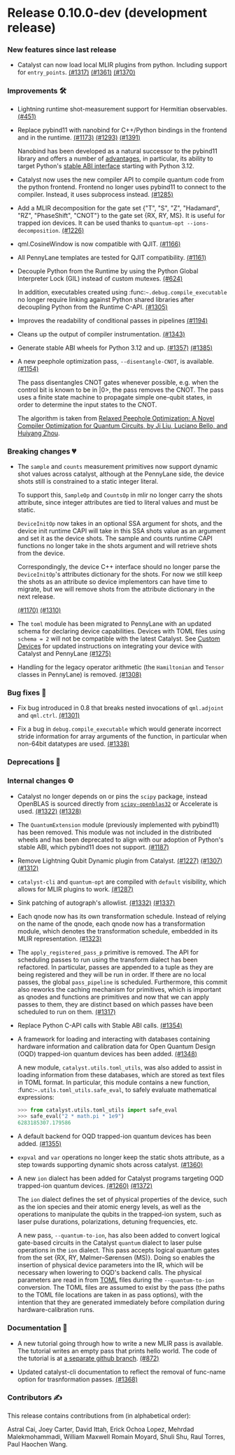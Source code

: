 # Release 0.10.0-dev (development release)

<h3>New features since last release</h3>

* Catalyst can now load local MLIR plugins from python. Including support for `entry_points`.
  [(#1317)](https://github.com/PennyLaneAI/catalyst/pull/1317)
  [(#1361)](https://github.com/PennyLaneAI/catalyst/pull/1361)
  [(#1370)](https://github.com/PennyLaneAI/catalyst/pull/1370)

<h3>Improvements 🛠</h3>

* Lightning runtime shot-measurement support for Hermitian observables.
  [(#451)](https://github.com/PennyLaneAI/catalyst/pull/451)

* Replace pybind11 with nanobind for C++/Python bindings in the frontend and in the runtime.
  [(#1173)](https://github.com/PennyLaneAI/catalyst/pull/1173)
  [(#1293)](https://github.com/PennyLaneAI/catalyst/pull/1293)
  [(#1391)](https://github.com/PennyLaneAI/catalyst/pull/1391)

  Nanobind has been developed as a natural successor to the pybind11 library and offers a number of
  [advantages](https://nanobind.readthedocs.io/en/latest/why.html#major-additions), in particular,
  its ability to target Python's [stable ABI interface](https://docs.python.org/3/c-api/stable.html)
  starting with Python 3.12.

* Catalyst now uses the new compiler API to compile quantum code from the python frontend.
  Frontend no longer uses pybind11 to connect to the compiler. Instead, it uses subprocess instead.
  [(#1285)](https://github.com/PennyLaneAI/catalyst/pull/1285)

* Add a MLIR decomposition for the gate set {"T", "S", "Z", "Hadamard", "RZ", "PhaseShift", "CNOT"}
  to the gate set {RX, RY, MS}. It is useful for trapped ion devices. It can be used thanks to
  `quantum-opt --ions-decomposition`.
  [(#1226)](https://github.com/PennyLaneAI/catalyst/pull/1226)

* qml.CosineWindow is now compatible with QJIT.
  [(#1166)](https://github.com/PennyLaneAI/catalyst/pull/1166)

* All PennyLane templates are tested for QJIT compatibility.
  [(#1161)](https://github.com/PennyLaneAI/catalyst/pull/1161)

* Decouple Python from the Runtime by using the Python Global Interpreter Lock (GIL) instead of
  custom mutexes.
  [(#624)](https://github.com/PennyLaneAI/catalyst/pull/624)

  In addition, executables created using :func:`~.debug.compile_executable` no longer require
  linking against Python shared libraries after decoupling Python from the Runtime C-API.
  [(#1305)](https://github.com/PennyLaneAI/catalyst/pull/1305)

* Improves the readability of conditional passes in pipelines
  [(#1194)](https://github.com/PennyLaneAI/catalyst/pull/1194)

* Cleans up the output of compiler instrumentation.
  [(#1343)](https://github.com/PennyLaneAI/catalyst/pull/1343)

* Generate stable ABI wheels for Python 3.12 and up.
  [(#1357)](https://github.com/PennyLaneAI/catalyst/pull/1357)
  [(#1385)](https://github.com/PennyLaneAI/catalyst/pull/1385)

* A new peephole optimization pass, `--disentangle-CNOT`, is available.
  [(#1154)](https://github.com/PennyLaneAI/catalyst/pull/1154)

  The pass disentangles CNOT gates whenever possible, e.g. when the control bit
  is known to be in |0>, the pass removes the CNOT. The pass uses a finite state
  machine to propagate simple one-qubit states, in order to determine
  the input states to the CNOT.

  The algorithm is taken from [Relaxed Peephole Optimization: A Novel Compiler Optimization for Quantum Circuits, by Ji Liu, Luciano Bello, and Huiyang Zhou](https://arxiv.org/abs/2012.07711).

<h3>Breaking changes 💔</h3>

* The `sample` and `counts` measurement primitives now support dynamic shot values across catalyst, although at the PennyLane side, the device shots still is constrained to a static integer literal.

  To support this, `SampleOp` and `CountsOp` in mlir no longer carry the shots attribute, since integer attributes are tied to literal values and must be static.

  `DeviceInitOp` now takes in an optional SSA argument for shots, and the device init runtime CAPI will take in this SSA shots value as an argument and set it as the device shots.
  The sample and counts runtime CAPI functions no longer take in the shots argument and will retrieve shots from the device.

  Correspondingly, the device C++ interface should no longer parse the `DeviceInitOp`'s attributes dictionary for the shots.
  For now we still keep the shots as an attribute so device implementors can have time to migrate, but we will remove shots from the attribute dictionary in the next release.

  [(#1170)](https://github.com/PennyLaneAI/catalyst/pull/1170)
  [(#1310)](https://github.com/PennyLaneAI/catalyst/pull/1310)

* The `toml` module has been migrated to PennyLane with an updated schema for declaring device
  capabilities. Devices with TOML files using `schema = 2` will not be compatible with the latest
  Catalyst. See [Custom Devices](https://docs.pennylane.ai/projects/catalyst/en/stable/dev/custom_devices.html)
  for updated instructions on integrating your device with Catalyst and PennyLane
  [(#1275)](https://github.com/PennyLaneAI/catalyst/pull/1275)

* Handling for the legacy operator arithmetic (the `Hamiltonian` and `Tensor` classes in PennyLane)
  is removed.
  [(#1308)](https://github.com/PennyLaneAI/catalyst/pull/1308)

<h3>Bug fixes 🐛</h3>

* Fix bug introduced in 0.8 that breaks nested invocations of `qml.adjoint` and `qml.ctrl`.
  [(#1301)](https://github.com/PennyLaneAI/catalyst/issues/1301)

* Fix a bug in `debug.compile_executable` which would generate incorrect stride information for
  array arguments of the function, in particular when non-64bit datatypes are used.
  [(#1338)](https://github.com/PennyLaneAI/catalyst/pull/1338)

<h3>Deprecations 👋</h3>

<h3>Internal changes ⚙️</h3>

* Catalyst no longer depends on or pins the `scipy` package, instead OpenBLAS is sourced directly
  from [`scipy-openblas32`](https://pypi.org/project/scipy-openblas32/) or Accelerate is used.
  [(#1322)](https://github.com/PennyLaneAI/catalyst/pull/1322)
  [(#1328)](https://github.com/PennyLaneAI/catalyst/pull/1328)

* The `QuantumExtension` module (previously implemented with pybind11) has been removed. This module
  was not included in the distributed wheels and has been deprecated to align with our adoption of
  Python's stable ABI, which pybind11 does not support.
  [(#1187)](https://github.com/PennyLaneAI/catalyst/pull/1187)

* Remove Lightning Qubit Dynamic plugin from Catalyst.
  [(#1227)](https://github.com/PennyLaneAI/catalyst/pull/1227)
  [(#1307)](https://github.com/PennyLaneAI/catalyst/pull/1307)
  [(#1312)](https://github.com/PennyLaneAI/catalyst/pull/1312)

* `catalyst-cli` and `quantum-opt` are compiled with `default` visibility, which allows for MLIR plugins to work.
  [(#1287)](https://github.com/PennyLaneAI/catalyst/pull/1287)

* Sink patching of autograph's allowlist.
  [(#1332)](https://github.com/PennyLaneAI/catalyst/pull/1332)
  [(#1337)](https://github.com/PennyLaneAI/catalyst/pull/1337)

* Each qnode now has its own transformation schedule.
  Instead of relying on the name of the qnode, each qnode now has a transformation module,
  which denotes the transformation schedule, embedded in its MLIR representation.
  [(#1323)](https://github.com/PennyLaneAI/catalyst/pull/1323)

* The `apply_registered_pass_p` primitive is removed. The API for scheduling passes
  to run using the transform dialect has been refactored. In particular,
  passes are appended to a tuple as they are being registered and they will
  be run in order. If there are no local passes, the global `pass_pipeline` is
  scheduled. Furthermore, this commit also reworks the caching mechanism for
  primitives, which is important as qnodes and functions are primitives and
  now that we can apply passes to them, they are distinct based on which
  passes have been scheduled to run on them.
  [(#1317)](https://github.com/PennyLaneAI/catalyst/pull/1317)

* Replace Python C-API calls with Stable ABI calls.
  [(#1354)](https://github.com/PennyLaneAI/catalyst/pull/1354)

* A framework for loading and interacting with databases containing hardware information and
  calibration data for Open Quantum Design (OQD) trapped-ion quantum devices has been added.
  [(#1348)](https://github.com/PennyLaneAI/catalyst/pull/1348)

  A new module, `catalyst.utils.toml_utils`, was also added to assist in loading information from
  these databases, which are stored as text files in TOML format. In particular, this module
  contains a new function, :func:`~.utils.toml_utils.safe_eval`, to safely evaluate mathematical
  expressions:

  ```python
  >>> from catalyst.utils.toml_utils import safe_eval
  >>> safe_eval("2 * math.pi * 1e9")
  6283185307.179586
  ```

* A default backend for OQD trapped-ion quantum devices has been added.
  [(#1355)](https://github.com/PennyLaneAI/catalyst/pull/1355)

* `expval` and `var` operations no longer keep the static shots attribute, as a step towards supporting dynamic shots across catalyst.
  [(#1360)](https://github.com/PennyLaneAI/catalyst/pull/1360)

* A new `ion` dialect has been added for Catalyst programs targeting OQD trapped-ion quantum devices.
  [(#1260)](https://github.com/PennyLaneAI/catalyst/pull/1260)
  [(#1372)](https://github.com/PennyLaneAI/catalyst/pull/1372)

  The `ion` dialect defines the set of physical properties of the device, such as the ion species
  and their atomic energy levels, as well as the operations to manipulate the qubits in the
  trapped-ion system, such as laser pulse durations, polarizations, detuning frequencies, etc.

  A new pass, `--quantum-to-ion`, has also been added to convert logical gate-based circuits in the
  Catalyst `quantum` dialect to laser pulse operations in the `ion` dialect. This pass accepts
  logical quantum gates from the set {RX, RY, Mølmer–Sørensen (MS)}. Doing so enables the insertion
  of physical device parameters into the IR, which will be necessary when lowering to OQD's backend
  calls. The physical parameters are read in from [TOML](https://toml.io/en/) files during the
  `--quantum-to-ion` conversion. The TOML files are assumed to exist by the pass (the paths to the
  TOML file locations are taken in as pass options), with the intention that they are generated
  immediately before compilation during hardware-calibration runs.

<h3>Documentation 📝</h3>

* A new tutorial going through how to write a new MLIR pass is available. The tutorial writes an
  empty pass that prints hello world. The code of the tutorial is at
  [a separate github branch](https://github.com/PennyLaneAI/catalyst/commit/ba7b3438667963b307c07440acd6d7082f1960f3).
  [(#872)](https://github.com/PennyLaneAI/catalyst/pull/872)

* Updated catalyst-cli documentation to reflect the removal of func-name option for trasnformation passes.
  [(#1368)](https://github.com/PennyLaneAI/catalyst/pull/1368)

<h3>Contributors ✍️</h3>

This release contains contributions from (in alphabetical order):

Astral Cai,
Joey Carter,
David Ittah,
Erick Ochoa Lopez,
Mehrdad Malekmohammadi,
William Maxwell
Romain Moyard,
Shuli Shu,
Raul Torres,
Paul Haochen Wang.
